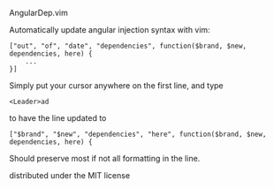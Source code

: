 AngularDep.vim

Automatically update angular injection syntax with vim:

    ["out", "of", "date", "dependencies", function($brand, $new, dependencies, here) {
		...
	}]

Simply put your cursor anywhere on the first line, and type

	<Leader>ad

to have the line updated to

    ["$brand", "$new", "dependencies", "here", function($brand, $new, dependencies, here) {

Should preserve most if not all formatting in the line.


distributed under the MIT license

